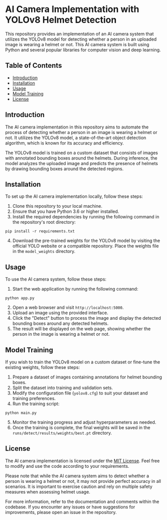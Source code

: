# AI Camera Implementation with YOLOv8 Helmet Detection

This repository provides an implementation of an AI camera system that utilizes the YOLOv8 model for detecting whether a person in an uploaded image is wearing a helmet or not. This AI camera system is built using Python and several popular libraries for computer vision and deep learning.

## Table of Contents

- [Introduction](#introduction)
- [Installation](#installation)
- [Usage](#usage)
- [Model Training](#model-training)
- [License](#license)

## Introduction

The AI camera implementation in this repository aims to automate the process of detecting whether a person in an image is wearing a helmet or not. It utilizes the YOLOv8 model, a state-of-the-art object detection algorithm, which is known for its accuracy and efficiency.

The YOLOv8 model is trained on a custom dataset that consists of images with annotated bounding boxes around the helmets. During inference, the model analyzes the uploaded image and predicts the presence of helmets by drawing bounding boxes around the detected regions.

## Installation

To set up the AI camera implementation locally, follow these steps:

1. Clone this repository to your local machine.
2. Ensure that you have Python 3.6 or higher installed.
3. Install the required dependencies by running the following command in the repository's root directory:

````shell
pip install -r requirements.txt
````

4. Download the pre-trained weights for the YOLOv8 model by visiting the official YOLO website or a compatible repository. Place the weights file in the `model_weights` directory.

## Usage

To use the AI camera system, follow these steps:

1. Start the web application by running the following command:
````shell
python app.py
````

2. Open a web browser and visit `http://localhost:5000`.
3. Upload an image using the provided interface.
4. Click the "Detect" button to process the image and display the detected bounding boxes around any detected helmets.
5. The result will be displayed on the web page, showing whether the person in the image is wearing a helmet or not.

## Model Training

If you wish to train the YOLOv8 model on a custom dataset or fine-tune the existing weights, follow these steps:

1. Prepare a dataset of images containing annotations for helmet bounding boxes.
2. Split the dataset into training and validation sets.
3. Modify the configuration file (`yolov8.cfg`) to suit your dataset and training preferences.
4. Run the training script:

````shell
python main.py
````

5. Monitor the training progress and adjust hyperparameters as needed.
6. Once the training is complete, the final weights will be saved in the `runs/detect/results/weights/best.pt` directory.

## License

The AI camera implementation is licensed under the [MIT License](LICENSE). Feel free to modify and use the code according to your requirements.

Please note that while the AI camera system aims to detect whether a person is wearing a helmet or not, it may not provide perfect accuracy in all scenarios. It is important to exercise caution and rely on multiple safety measures when assessing helmet usage.

For more information, refer to the documentation and comments within the codebase. If you encounter any issues or have suggestions for improvements, please open an issue in the repository.
